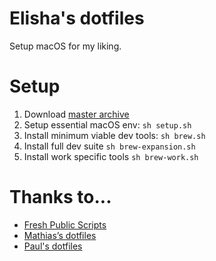 # Elisha's dotfiles

Setup macOS for my liking.

# Setup

1. Download [master archive](https://github.com/elishaterada/dotfiles/archive/master.zip)
2. Setup essential macOS env: `sh setup.sh`
3. Install minimum viable dev tools: `sh brew.sh`
4. Install full dev suite `sh brew-expansion.sh`
5. Install work specific tools `sh brew-work.sh`

# Thanks to...
* [Fresh Public Scripts](https://bitbucket.org/freshconsulting/fresh-public-scripts)
* [Mathias’s dotfiles](https://github.com/mathiasbynens/dotfiles)
* [Paul's dotfiles](https://github.com/paulirish/dotfiles)
